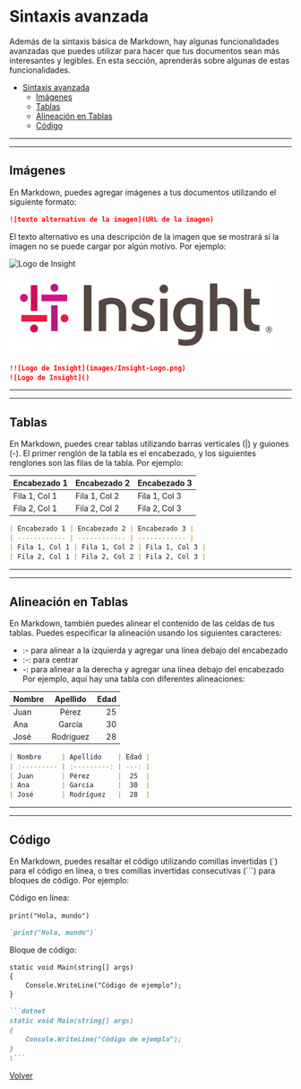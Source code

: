 # Sintaxis avanzada

Además de la sintaxis básica de Markdown, hay algunas funcionalidades avanzadas que puedes utilizar para hacer que tus documentos sean más interesantes y legibles. En esta sección, aprenderás sobre algunas de estas funcionalidades.

- [Sintaxis avanzada](#sintaxis-avanzada)
  - [Imágenes](#imágenes)
  - [Tablas](#tablas)
  - [Alineación en Tablas](#alineación-en-tablas)
  - [Código](#código)


--------------
--------------
## Imágenes
En Markdown, puedes agregar imágenes a tus documentos utilizando el siguiente formato:

```markdown
![texto alternativo de la imagen](URL de la imagen)
```

El texto alternativo es una descripción de la imagen que se mostrará si la imagen no se puede cargar por algún motivo. Por ejemplo:

![Logo de Insight]()

![Logo de Insight](images/Insight-Logo.png)

```markdown
!![Logo de Insight](images/Insight-Logo.png)
![Logo de Insight]()
```

--------------
--------------

## Tablas
En Markdown, puedes crear tablas utilizando barras verticales (|) y guiones (-). El primer renglón de la tabla es el encabezado, y los siguientes renglones son las filas de la tabla. Por ejemplo:

| Encabezado 1 | Encabezado 2 | Encabezado 3 |
| ------------ | ------------ | ------------ |
| Fila 1, Col 1 | Fila 1, Col 2 | Fila 1, Col 3 |
| Fila 2, Col 1 | Fila 2, Col 2 | Fila 2, Col 3 |

```markdown
| Encabezado 1 | Encabezado 2 | Encabezado 3 |
| ------------ | ------------ | ------------ |
| Fila 1, Col 1 | Fila 1, Col 2 | Fila 1, Col 3 |
| Fila 2, Col 1 | Fila 2, Col 2 | Fila 2, Col 3 |
```

--------------
--------------

## Alineación en Tablas

En Markdown, también puedes alinear el contenido de las celdas de tus tablas. Puedes especificar la alineación usando los siguientes caracteres:

- :- para alinear a la izquierda y agregar una línea debajo del encabezado
- :-: para centrar
- -: para alinear a la derecha y agregar una línea debajo del encabezado
Por ejemplo, aquí hay una tabla con diferentes alineaciones:

| Nombre     | Apellido    | Edad |
| :--------- | :---------: | ---: |
| Juan       | Pérez       |  25  |
| Ana        | García      |  30  |
| José       | Rodríguez   |  28  |

```markdown
| Nombre     | Apellido    | Edad |
| :--------- | :---------: | ---: |
| Juan       | Pérez       |  25  |
| Ana        | García      |  30  |
| José       | Rodríguez   |  28  |
```
--------------
--------------

## Código
En Markdown, puedes resaltar el código utilizando comillas invertidas (`) para el código en línea, o tres comillas invertidas consecutivas (```) para bloques de código. Por ejemplo:

Código en línea: 

`print("Hola, mundo")`
```markdown
`print("Hola, mundo")`
```


Bloque de código:
```dotnet
static void Main(string[] args)
{
    Console.WriteLine("Código de ejemplo");
}
```

```markdown
```dotnet
static void Main(string[] args)
{
    Console.WriteLine("Código de ejemplo");
}
\```
```



[Volver](README.md)